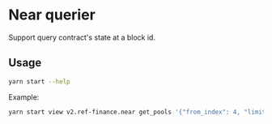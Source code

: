 # Near querier

Support query contract's state at a block id.

## Usage

```bash
yarn start --help
```

Example:

```bash
yarn start view v2.ref-finance.near get_pools '{"from_index": 4, "limit": 1}' --block-id 68279807
```